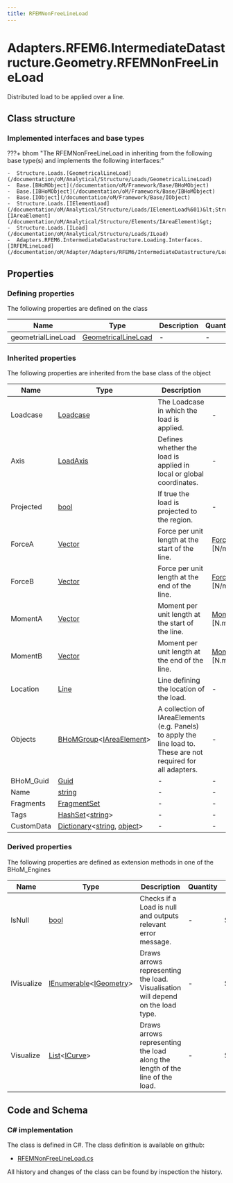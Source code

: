 ```yaml
---
title: RFEMNonFreeLineLoad
---
```


# Adapters.RFEM6.IntermediateDatastructure.Geometry.RFEMNonFreeLineLoad

Distributed load to be applied over a line.

## Class structure

### Implemented interfaces and base types

???+ bhom "The RFEMNonFreeLineLoad in inheriting from the following base type(s) and implements the following interfaces:"

    -  Structure.Loads.[GeometricalLineLoad](/documentation/oM/Analytical/Structure/Loads/GeometricalLineLoad)
    -  Base.[BHoMObject](/documentation/oM/Framework/Base/BHoMObject)
    -  Base.[IBHoMObject](/documentation/oM/Framework/Base/IBHoMObject)
    -  Base.[IObject](/documentation/oM/Framework/Base/IObject)
    -  Structure.Loads.[IElementLoad](/documentation/oM/Analytical/Structure/Loads/IElementLoad%601)&lt;Structure.Elements.[IAreaElement](/documentation/oM/Analytical/Structure/Elements/IAreaElement)&gt;
    -  Structure.Loads.[ILoad](/documentation/oM/Analytical/Structure/Loads/ILoad)
    -  Adapters.RFEM6.IntermediateDatastructure.Loading.Interfaces.[IRFEMLineLoad](/documentation/oM/Adapter/Adapters/RFEM6/IntermediateDatastructure/Loading/Interfaces/IRFEMLineLoad)


## Properties



### Defining properties

The following properties are defined on the class

| Name             | Type             | Description      | Quantity         |
|------------------|------------------|------------------|------------------|
| geometrialLineLoad | [GeometricalLineLoad](/documentation/oM/Analytical/Structure/Loads/GeometricalLineLoad) | - | - |


### Inherited properties
The following properties are inherited from the base class of the object

| Name             | Type             | Description      | Quantity         |
|------------------|------------------|------------------|------------------|
| Loadcase | [Loadcase](/documentation/oM/Analytical/Structure/Loads/Loadcase) | The Loadcase in which the load is applied. | - |
| Axis | [LoadAxis](/documentation/oM/Analytical/Structure/Loads/LoadAxis) | Defines whether the load is applied in local or global coordinates. | - |
| Projected | [bool](https://learn.microsoft.com/en-us/dotnet/api/System.Boolean?view=netstandard-2.0) | If true the load is projected to the region. | - |
| ForceA | [Vector](/documentation/oM/Dimensional/Geometry/Vector) | Force per unit length at the start of the line. | [ForcePerUnitLength](/documentation/oM/Dimensional/Quantities/Attributes/ForcePerUnitLength) [N/m] |
| ForceB | [Vector](/documentation/oM/Dimensional/Geometry/Vector) | Force per unit length at the end of the line. | [ForcePerUnitLength](/documentation/oM/Dimensional/Quantities/Attributes/ForcePerUnitLength) [N/m] |
| MomentA | [Vector](/documentation/oM/Dimensional/Geometry/Vector) | Moment per unit length at the start of the line. | [MomentPerUnitLength](/documentation/oM/Dimensional/Quantities/Attributes/MomentPerUnitLength) [N.m/m] |
| MomentB | [Vector](/documentation/oM/Dimensional/Geometry/Vector) | Moment per unit length at the end of the line. | [MomentPerUnitLength](/documentation/oM/Dimensional/Quantities/Attributes/MomentPerUnitLength) [N.m/m] |
| Location | [Line](/documentation/oM/Dimensional/Geometry/Line) | Line defining the location of the load. | - |
| Objects | [BHoMGroup](/documentation/oM/Framework/Base/BHoMGroup%601)&lt;[IAreaElement](/documentation/oM/Analytical/Structure/Elements/IAreaElement)&gt; | A collection of IAreaElements (e.g. Panels) to apply the line load to. These are not required for all adapters. | - |
| BHoM_Guid | [Guid](https://learn.microsoft.com/en-us/dotnet/api/System.Guid?view=netstandard-2.0) | - | - |
| Name | [string](https://learn.microsoft.com/en-us/dotnet/api/System.String?view=netstandard-2.0) | - | - |
| Fragments | [FragmentSet](/documentation/oM/Framework/Base/FragmentSet) | - | - |
| Tags | [HashSet](https://learn.microsoft.com/en-us/dotnet/api/System.Collections.Generic.HashSet-1?view=netstandard-2.0)&lt;[string](https://learn.microsoft.com/en-us/dotnet/api/System.String?view=netstandard-2.0)&gt; | - | - |
| CustomData | [Dictionary](https://learn.microsoft.com/en-us/dotnet/api/System.Collections.Generic.Dictionary-2?view=netstandard-2.0)&lt;[string](https://learn.microsoft.com/en-us/dotnet/api/System.String?view=netstandard-2.0), [object](https://learn.microsoft.com/en-us/dotnet/api/System.Object?view=netstandard-2.0)&gt; | - | - |


### Derived properties

The following properties are defined as extension methods in one of the BHoM_Engines

| Name             | Type             | Description      | Quantity         | Engine           |
|------------------|------------------|------------------|------------------|------------------|
| IsNull | [bool](https://learn.microsoft.com/en-us/dotnet/api/System.Boolean?view=netstandard-2.0) | Checks if a Load is null and outputs relevant error message. | - | Structure_Engine |
| IVisualize | [IEnumerable](https://learn.microsoft.com/en-us/dotnet/api/System.Collections.Generic.IEnumerable-1?view=netstandard-2.0)&lt;[IGeometry](/documentation/oM/Dimensional/Geometry/IGeometry)&gt; | Draws arrows representing the load. Visualisation will depend on the load type. | - | Structure_Engine |
| Visualize | [List](https://learn.microsoft.com/en-us/dotnet/api/System.Collections.Generic.List-1?view=netstandard-2.0)&lt;[ICurve](/documentation/oM/Dimensional/Geometry/ICurve)&gt; | Draws arrows representing the load along the length of the line of the load. | - | Structure_Engine |


## Code and Schema

### C# implementation

The class is defined in C#. The class definition is available on github:

- [RFEMNonFreeLineLoad.cs](https://github.com/BHoM/RFEM6_Toolkit/blob/develop/RFEM6_oM/IntermediateDatastructure/Loading/RFEMNonFreeLineLoad.cs)

All history and changes of the class can be found by inspection the history.
